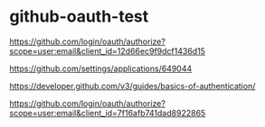 # github-oauth-test

https://github.com/login/oauth/authorize?scope=user:email&client_id=12d66ec9f9dcf1436d15

https://github.com/settings/applications/649044

https://developer.github.com/v3/guides/basics-of-authentication/

https://github.com/login/oauth/authorize?scope=user:email&client_id=7f16afb741dad8922865
